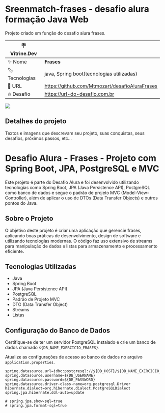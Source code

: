 
# Sreenmatch-frases - desafio alura formação Java Web

Projeto criado em função do desafio alura frases.

| :placard: Vitrine.Dev |     |
| -------------  | --- |
| :sparkles: Nome        | **Frases**
| :label: Tecnologias | java, Spring boot(tecnologias utilizadas)
| :rocket: URL         | https://github.com/Mtmozart/desafioAluraFrases
| :fire: Desafio     | https://url-do-desafio.com.br

<!-- Inserir imagem com a #vitrinedev ao final do link -->
![](https://media.discordapp.net/attachments/467195714745663498/1197235681190228129/spring-boot.jpeg?ex=65ba879d&is=65a8129d&hm=85900a3656bbac99e32bd92970c3d28e462fb470bdedecafb2bdbb379f3d674d&=&format=webp#vitrinedev)

## Detalhes do projeto

Textos e imagens que descrevam seu projeto, suas conquistas, seus desafios, próximos passos, etc...

# Desafio Alura - Frases - Projeto com Spring Boot, JPA, PostgreSQL e MVC

Este projeto é parte do Desafio Alura e foi desenvolvido utilizando tecnologias como Spring Boot, JPA (Java Persistence API), PostgreSQL como banco de dados e segue o padrão de projeto MVC (Model-View-Controller), além de aplicar o uso de DTOs (Data Transfer Objects) e outros pontos do Java.

## Sobre o Projeto

O objetivo deste projeto é criar uma aplicação que gerencie frases, aplicando boas práticas de desenvolvimento, design de software e utilizando tecnologias modernas. O código faz uso extensivo de streams para manipulação de dados e listas para armazenamento e processamento eficiente.

## Tecnologias Utilizadas

- Java
- Spring Boot
- JPA (Java Persistence API)
- PostgreSQL
- Padrão de Projeto MVC
- DTO (Data Transfer Object)
- Streams
- Listas

## Configuração do Banco de Dados

Certifique-se de ter um servidor PostgreSQL instalado e crie um banco de dados chamado `${DB_NAME_EXERCICIO_FRASES}`.

Atualize as configurações de acesso ao banco de dados no arquivo `application.properties`.

```properties
spring.datasource.url=jdbc:postgresql://${DB_HOST}/${DB_NAME_EXERCICIO_FRASES}
spring.datasource.username=${DB_USERNAME}
spring.datasource.password=${DB_PASSWORD}
spring.datasource.driver-class-name=org.postgresql.Driver
hibernate.dialect=org.hibernate.dialect.PostgreSQLDialect
spring.jpa.hibernate.ddl-auto=update

# spring.jpa.show-sql=true
# spring.jpa.format-sql=true